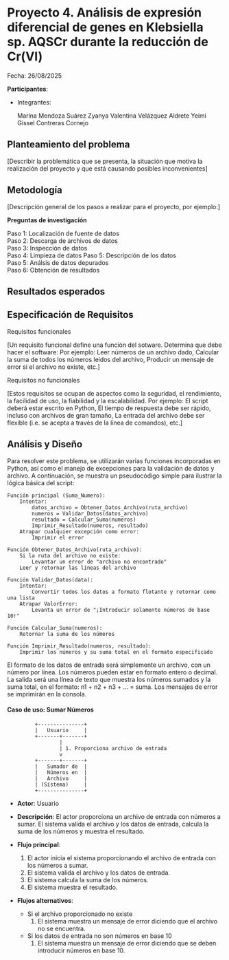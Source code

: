 # Proyecto 4. Análisis de expresión diferencial de genes en Klebsiella sp. AQSCr durante la reducción de Cr(VI)

Fecha: 26/08/2025

**Participantes**:

- Integrantes:

    Marina Mendoza Suárez
    Zyanya Valentina Velázquez Aldrete
    Yeimi Gissel Contreras Cornejo

## Planteamiento del problema

[Describir la problemática que se presenta, la situación que motiva la realización del proyecto y que está causando posibles inconvenientes]


## Metodología
[Descripción general de los pasos a realizar para el proyecto, por ejemplo:]

**Preguntas de investigación**

Paso 1: Localización de fuente de datos  
Paso 2: Descarga de archivos de datos  
Paso 3: Inspección de datos  
Paso 4: Limpieza de datos
Paso 5: Descripción de los datos  
Paso 5: Análsis de datos depurados  
Paso 6: Obtención de resultados  

## Resultados esperados









## Especificación de Requisitos

Requisitos funcionales

[Un requisito funcional define una función del sotware. Determina que debe hacer el software: Por ejemplo: Leer números de un archivo dado, Calcular la suma de todos los números leídos del archivo, Producir un mensaje de error si el archivo no existe, etc.]


Requisitos no funcionales

[Estos requisitos se ocupan de aspectos como la seguridad, el rendimiento, la facilidad de uso, la fiabilidad y la escalabilidad. Por ejemplo: El script deberá estar escrito en Python, El tiempo de respuesta debe ser rápido, incluso con archivos de gran tamaño, La entrada del archivo debe ser flexible (i.e. se acepta a través de la línea de comandos), etc.]




## Análisis y Diseño



Para resolver este problema, se utilizarán varias funciones incorporadas en Python, así como el manejo de excepciones para la validación de datos y archivo. A continuación, se muestra un pseudocódigo simple para ilustrar la lógica básica del script:

```
Función principal (Suma_Numero):
    Intentar:
        datos_archivo = Obtener_Datos_Archivo(ruta_archivo)
        numeros = Validar_Datos(datos_archivo)
        resultado = Calcular_Suma(numeros)
        Imprimir_Resultado(numeros, resultado)
    Atrapar cualquier excepción como error:
        Imprimir el error

Función Obtener_Datos_Archivo(ruta_archivo):
    Si la ruta del archivo no existe:
        Levantar un error de "archivo no encontrado"
    Leer y retornar las líneas del archivo

Función Validar_Datos(data):
    Intentar:
        Convertir todos los datos a formato flotante y retornar como una lista
    Atrapar ValorError:
        Levanta un error de "¡Introducir solamente números de base 10!"

Función Calcular_Suma(numeros):
    Retornar la suma de los números

Función Imprimir_Resultado(numeros, resultado):
    Imprimir los números y su suma total en el formato especificado
```

El formato de los datos de entrada será simplemente un archivo, con un número por línea. Los números pueden estar en formato entero o decimal. La salida será una línea de texto que muestra los números sumados y la suma total, en el formato: n1 + n2 + n3 + ... = suma. Los mensajes de error se imprimirán en la consola.


#### Caso de uso: Sumar Números

```
         +---------------+
         |   Usuario     |
         +-------+-------+
                 |
                 | 1. Proporciona archivo de entrada
                 v
         +-------+-------+
         |   Sumador de  |
         |   Números en  |
         |   Archivo     |
         | (Sistema)     |
         +---------------+
```

- **Actor**: Usuario
- **Descripción**: El actor proporciona un archivo de entrada con números a sumar. El sistema valida el archivo y los datos de entrada, calcula la suma de los números y muestra el resultado.
- **Flujo principal**:

	1. El actor inicia el sistema proporcionando el archivo de entrada con los números a sumar.
	2. El sistema valida el archivo y los datos de entrada.
	3. El sistema calcula la suma de los números.
	4. El sistema muestra el resultado.
	
- **Flujos alternativos**:
	- Si el archivo proporcionado no existe
		1. El sistema muestra un mensaje de error diciendo que el archivo no se encuentra.
	- Si los datos de entrada no son números en base 10
		1. El sistema muestra un mensaje de error diciendo que se deben introducir números en base 10.
                